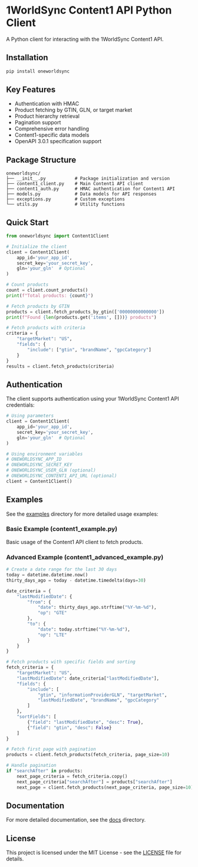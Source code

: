 # 1WorldSync Content1 API Python Client

A Python client for interacting with the 1WorldSync Content1 API.

## Installation

```bash
pip install oneworldsync
```

## Key Features

- Authentication with HMAC
- Product fetching by GTIN, GLN, or target market
- Product hierarchy retrieval
- Pagination support
- Comprehensive error handling
- Content1-specific data models
- OpenAPI 3.0.1 specification support

## Package Structure

```
oneworldsync/
├── __init__.py           # Package initialization and version
├── content1_client.py    # Main Content1 API client
├── content1_auth.py      # HMAC authentication for Content1 API
├── models.py             # Data models for API responses
├── exceptions.py         # Custom exceptions
└── utils.py              # Utility functions
```

## Quick Start

```python
from oneworldsync import Content1Client

# Initialize the client
client = Content1Client(
    app_id='your_app_id',
    secret_key='your_secret_key',
    gln='your_gln'  # Optional
)

# Count products
count = client.count_products()
print(f"Total products: {count}")

# Fetch products by GTIN
products = client.fetch_products_by_gtin(['00000000000000'])
print(f"Found {len(products.get('items', []))} products")

# Fetch products with criteria
criteria = {
    "targetMarket": "US",
    "fields": {
        "include": ["gtin", "brandName", "gpcCategory"]
    }
}
results = client.fetch_products(criteria)
```

## Authentication

The client supports authentication using your 1WorldSync Content1 API credentials:

```python
# Using parameters
client = Content1Client(
    app_id='your_app_id',
    secret_key='your_secret_key',
    gln='your_gln'  # Optional
)

# Using environment variables
# ONEWORLDSYNC_APP_ID
# ONEWORLDSYNC_SECRET_KEY
# ONEWORLDSYNC_USER_GLN (optional)
# ONEWORLDSYNC_CONTENT1_API_URL (optional)
client = Content1Client()
```

## Examples

See the [examples](examples/) directory for more detailed usage examples:

### Basic Example (content1_example.py)
Basic usage of the Content1 API client to fetch products.

### Advanced Example (content1_advanced_example.py)
```python
# Create a date range for the last 30 days
today = datetime.datetime.now()
thirty_days_ago = today - datetime.timedelta(days=30)

date_criteria = {
    "lastModifiedDate": {
        "from": {
            "date": thirty_days_ago.strftime("%Y-%m-%d"),
            "op": "GTE"
        },
        "to": {
            "date": today.strftime("%Y-%m-%d"),
            "op": "LTE"
        }
    }
}

# Fetch products with specific fields and sorting
fetch_criteria = {
    "targetMarket": "US",
    "lastModifiedDate": date_criteria["lastModifiedDate"],
    "fields": {
        "include": [
            "gtin", "informationProviderGLN", "targetMarket",
            "lastModifiedDate", "brandName", "gpcCategory"
        ]
    },
    "sortFields": [
        {"field": "lastModifiedDate", "desc": True},
        {"field": "gtin", "desc": False}
    ]
}

# Fetch first page with pagination
products = client.fetch_products(fetch_criteria, page_size=10)

# Handle pagination
if "searchAfter" in products:
    next_page_criteria = fetch_criteria.copy()
    next_page_criteria["searchAfter"] = products["searchAfter"]
    next_page = client.fetch_products(next_page_criteria, page_size=10)
```

## Documentation

For more detailed documentation, see the [docs](docs/) directory.

## License

This project is licensed under the MIT License - see the [LICENSE](LICENSE) file for details.